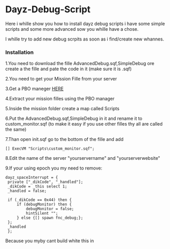 Dayz-Debug-Script
=================

Here i whille show you how to install dayz debug scripts i have some simple scripts and some more advanced sow you whille have a chose.

I whille try to add new debug scrpits as soon as i find/create new whannes.

<h3>Installation</h3>

1.You need to download the fille AdvancedDebug.sqf,SimpleDebug ore create a the fille and pate the code in it (make sure it is .sqf)

2.You need to get your Mission Fille from your server

3.Get a PBO maneger <a href="http://www.armaholic.com/page.php?id=16369">HERE</a>

4.Extract your mission filles using the PBO manager

5.Inside the mission folder create a map called Scripts

6.Put the AdvancedDebug.sqf,SimpleDebug in it and rename it to custom_monitor.sqf (to make it easy if you use other filles thy all are called the same)

7.Than open init.sqf go to the bottom of the fille and add

    [] ExecVM "Scripts\custom_monitor.sqf";
    
8.Edit the name of the server "yourservername" and "yourserverwebsite"

9.If your using epoch you my need to remove:

    dayz_spaceInterrupt = {
     private ["_dikCode", "_handled"];
     _dikCode = _this select 1;
     _handled = false;
 
     if (_dikCode == 0x44) then {
         if (debugMonitor) then {
             debugMonitor = false;
             hintSilent "";
         } else {[] spawn fnc_debug;};
     };
     _handled
     };

Because you myby cant build white this in 

